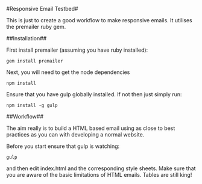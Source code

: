 #Responsive Email Testbed#

This is just to create a good workflow to make responsive emails. It utilises the premailer ruby gem.


##Installation##

First install premailer (assuming you have ruby installed):

```
gem install premailer
```

Next, you will need to get the node dependencies

```
npm install

```

Ensure that you have gulp globally installed. If not then just simply run:

```
npm install -g gulp
```

##Workflow##

The aim really is to build a HTML based email using as close to best practices as you can with developing a normal website. 

Before you start ensure that gulp is watching:

```
gulp
```
and then edit index.html and the corresponding style sheets. Make sure that you are aware of the basic limitations of HTML emails. Tables are still king!